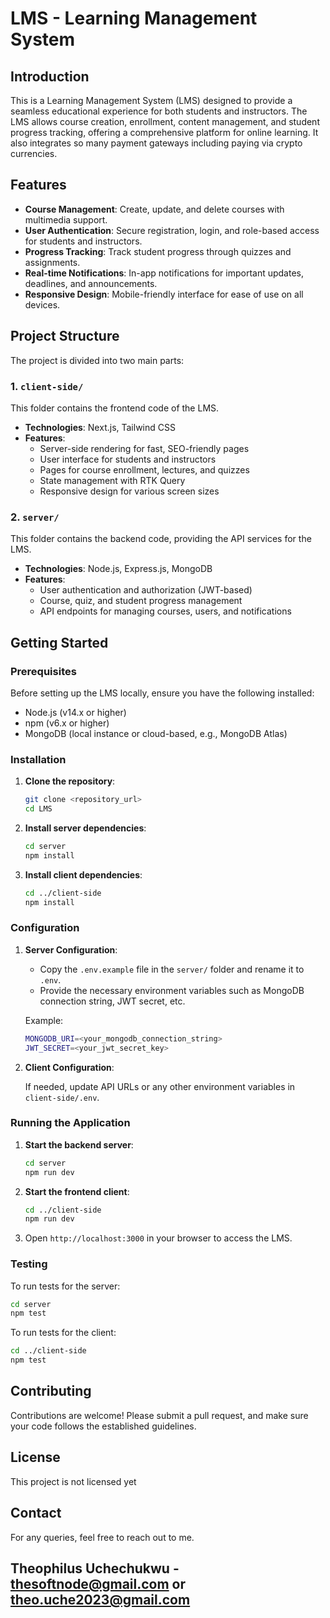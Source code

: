 # LMS - Learning Management System

## Introduction

This is a Learning Management System (LMS) designed to provide a seamless educational experience for both students and instructors. The LMS allows course creation, enrollment, content management, and student progress tracking, offering a comprehensive platform for online learning. It also integrates so many payment gateways including paying via crypto currencies. 

## Features

- **Course Management**: Create, update, and delete courses with multimedia support.
- **User Authentication**: Secure registration, login, and role-based access for students and instructors.
- **Progress Tracking**: Track student progress through quizzes and assignments.
- **Real-time Notifications**: In-app notifications for important updates, deadlines, and announcements.
- **Responsive Design**: Mobile-friendly interface for ease of use on all devices.

## Project Structure

The project is divided into two main parts:

### 1. `client-side/`

This folder contains the frontend code of the LMS.

- **Technologies**: Next.js, Tailwind CSS
- **Features**:
  - Server-side rendering for fast, SEO-friendly pages
  - User interface for students and instructors
  - Pages for course enrollment, lectures, and quizzes
  - State management with RTK Query
  - Responsive design for various screen sizes

### 2. `server/`

This folder contains the backend code, providing the API services for the LMS.

- **Technologies**: Node.js, Express.js, MongoDB
- **Features**:
  - User authentication and authorization (JWT-based)
  - Course, quiz, and student progress management
  - API endpoints for managing courses, users, and notifications

## Getting Started

### Prerequisites

Before setting up the LMS locally, ensure you have the following installed:

- Node.js (v14.x or higher)
- npm (v6.x or higher)
- MongoDB (local instance or cloud-based, e.g., MongoDB Atlas)

### Installation

1. **Clone the repository**:
   ```bash
   git clone <repository_url>
   cd LMS
   ```

2. **Install server dependencies**:
   ```bash
   cd server
   npm install
   ```

3. **Install client dependencies**:
   ```bash
   cd ../client-side
   npm install
   ```

### Configuration

1. **Server Configuration**:
   
   - Copy the `.env.example` file in the `server/` folder and rename it to `.env`.
   - Provide the necessary environment variables such as MongoDB connection string, JWT secret, etc.

   Example:
   ```bash
   MONGODB_URI=<your_mongodb_connection_string>
   JWT_SECRET=<your_jwt_secret_key>
   ```

2. **Client Configuration**:

   If needed, update API URLs or any other environment variables in `client-side/.env`.

### Running the Application

1. **Start the backend server**:
   ```bash
   cd server
   npm run dev
   ```

2. **Start the frontend client**:
   ```bash
   cd ../client-side
   npm run dev
   ```

3. Open `http://localhost:3000` in your browser to access the LMS.

### Testing

To run tests for the server:

```bash
cd server
npm test
```

To run tests for the client:

```bash
cd ../client-side
npm test
```

## Contributing

Contributions are welcome! Please submit a pull request, and make sure your code follows the established guidelines.

## License

This project is not licensed yet

## Contact

For any queries, feel free to reach out to me.
## Theophilus Uchechukwu - thesoftnode@gmail.com or theo.uche2023@gmail.com

